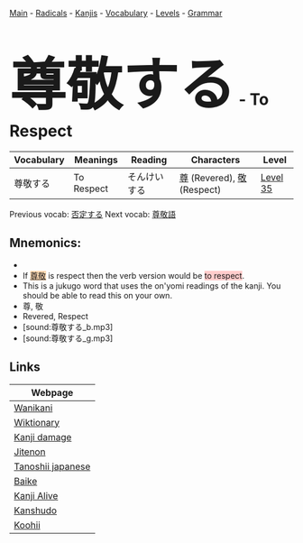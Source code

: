 <style> bigfont {font-size: 100px}</style>
[Main](../README.md) -
[Radicals](../radicals.md) -
[Kanjis](../kanjis.md) -
[Vocabulary](../vocabulary.md) -
[Levels](../levels.md) -
[Grammar](../grammar.md)
# <bigfont> 尊敬する</bigfont> - To Respect 

| Vocabulary | Meanings | Reading | Characters | Level |
| --- | --- | --- | --- | --- |
| 尊敬する | To Respect | そんけいする |  [尊](../kanjis/尊.md) (Revered), [敬](../kanjis/敬.md) (Respect) | [Level 35](../levels/wk_level35.md) |

Previous vocab: [否定する](否定する.md) Next vocab: [尊敬語](尊敬語.md) 

## Mnemonics:

* 
* If <span style="background-color:#fed8b1"> [尊敬](https://jisho.org/search/尊敬)</span> is respect then the verb version would be <span style="background-color:#ffcccb"> to respect</span>.
* This is a jukugo word that uses the on'yomi readings of the kanji. You should be able to read this on your own.
* 尊, 敬
* Revered, Respect
* [sound:尊敬する_b.mp3]
* [sound:尊敬する_g.mp3]


## Links 

| Webpage |
| --- |
| [Wanikani          ](https://www.wanikani.com/kanji/尊敬する) |
| [Wiktionary        ](https://en.wiktionary.org/wiki/尊敬する) |
| [Kanji damage      ](http://www.kanjidamage.com/kanji/search?utf8=✓&q=尊敬する) |
| [Jitenon           ](https://jitenon.com/kanji/尊敬する) |
| [Tanoshii japanese ](https://www.tanoshiijapanese.com/dictionary/kanji.cfm?k=尊敬する) |
| [Baike             ](https://baike.baidu.com/item/尊敬する) |
| [Kanji Alive       ](https://app.kanjialive.com/尊敬する) |
| [Kanshudo          ](https://www.kanshudo.com/searchmn?q=尊敬する) |
| [Koohii            ](https://kanji.koohii.com/study/kanji/尊敬する) |
